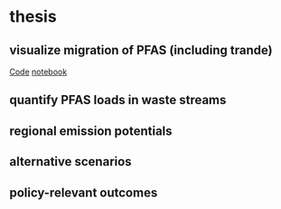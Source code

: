 # thesis
## visualize migration of PFAS (including trande)
[Code](https://github.com/be325/thesis/blob/main/Visualize%20global%20PFAS%20migration%20patterns)
[notebook](https://colab.research.google.com/drive/11Bh20MXTXdjnAVs19fu267PZS88qUgwC?usp=sharing)
## quantify PFAS loads in waste streams
## regional emission potentials
## alternative scenarios
## policy-relevant outcomes
